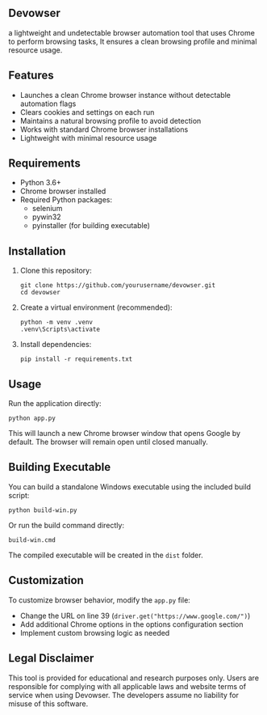 ## Devowser

a lightweight and undetectable browser automation tool that uses Chrome to perform browsing tasks, It ensures a clean browsing profile and minimal resource usage.

## Features

- Launches a clean Chrome browser instance without detectable automation flags
- Clears cookies and settings on each run
- Maintains a natural browsing profile to avoid detection
- Works with standard Chrome browser installations
- Lightweight with minimal resource usage


## Requirements

- Python 3.6+
- Chrome browser installed
- Required Python packages:
  - selenium
  - pywin32
  - pyinstaller (for building executable)

## Installation

1. Clone this repository:
   ```
   git clone https://github.com/yourusername/devowser.git
   cd devowser
   ```

2. Create a virtual environment (recommended):
   ```
   python -m venv .venv
   .venv\Scripts\activate
   ```

3. Install dependencies:
   ```
   pip install -r requirements.txt
   ```

## Usage

Run the application directly:
```
python app.py
```

This will launch a new Chrome browser window that opens Google by default. The browser will remain open until closed manually.

## Building Executable

You can build a standalone Windows executable using the included build script:

```
python build-win.py
```

Or run the build command directly:
```
build-win.cmd
```

The compiled executable will be created in the `dist` folder.

## Customization

To customize browser behavior, modify the `app.py` file:
- Change the URL on line 39 (`driver.get("https://www.google.com/")`)
- Add additional Chrome options in the options configuration section
- Implement custom browsing logic as needed

## Legal Disclaimer

This tool is provided for educational and research purposes only. Users are responsible for complying with all applicable laws and website terms of service when using Devowser. The developers assume no liability for misuse of this software.

